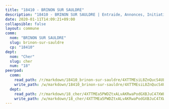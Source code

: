 ```yaml
---
title: "18410 - BRINON SUR SAULDRE"
description: "18410 - BRINON SUR SAULDRE | Entraide, Annonces, Initiatives"
date: 2020-01-11T14:09:21+09:00
collapsible: false
layout: commune
comm:
  nom: "BRINON SUR SAULDRE"
  slug: brinon-sur-sauldre
  cp: "18410"
dept:
  nom: "Cher"
  slug: cher
  num: "18"
peerpad:
  comm:
    read_path: /r/markdown/18410_brinon-sur-sauldre/4XTTMEsiL8ZnQucS4ULbceSaBpJGPAfevCrwoThFP2wC9td2T
    write_path: /w/markdown/18410_brinon-sur-sauldre/4XTTMEsiL8ZnQucS4ULbceSaBpJGPAfevCrwoThFP2wC9td2T-K3TgTsiCnGvJs7wQDCpyULiGfznZCU1XDiiTa5PQW3t3SujGoKUcRuRvHk5H1ctM7mSWP3V8QhxJSmkySZthGKatGrjxErw5khyPCZKDScVjwk8wFygorTGJWSDxwkHf4dQon5iT
  dept:
    read_path: /r/markdown/18_cher/4XTTMEa5PWDZtxALvAKRwaPodGXBJuC47XWLMLZ5hCaMSik3w
    write_path: /w/markdown/18_cher/4XTTMEa5PWDZtxALvAKRwaPodGXBJuC47XWLMLZ5hCaMSik3w-K3TgTvT6tiupPRTeoV2zMggT6E77BmY6Zeeqwk1pvv6Bfo4GHKoyLD2hQDLMcNajnfixB5aDgngmFZba1jsFtXhXJhkZaMz5Fno5UjuUU6mkQFXv9cWu6FJLmGRziLMtgTSufDeD
---
```


